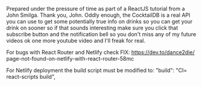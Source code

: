 Prepared under the pressure of time as part of a ReactJS tutorial from a John Smilga. Thank you, John. Oddly enough, the CocktailDB is a real API you can use to get some potentially true info on drinks so you can get your drink on sooner so if that sounds interesting make sure you click that subscribe button and the notification bell so you don't miss any of my future videos ok one more youtube video and I'll freak for real.

For bugs with React Router and Netlify check FIX: https://dev.to/dance2die/
page-not-found-on-netlify-with-react-router-58mc

For Netlify deployment the build script must be modified to: "build": "CI= react-scripts build",
